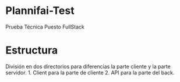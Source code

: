 # Plannifai-Test
 Prueba Técnica Puesto FullStack
# Estructura
 División en dos directorios para diferencias la parte cliente y la parte servidor.
    1. Client para la parte de cliente
    2. API para la parte del back.
